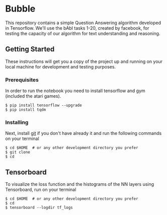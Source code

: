 # Bubble

This repository contains a simple Question Answering algorithm developed in Tensorflow. 
We'll use the bAbI tasks 1-20, created by facebook, for testing the capacity of our algorithm for text understanding and reasoning.


## Getting Started

These instructions will get you a copy of the project up and running on your local machine for development and testing purposes.

### Prerequisites

In order to run the notebook you need to install tensorflow and gym (included the atari games).

```
$ pip install tensorflow --upgrade
$ pip install tqdm
```

### Installing

Next, install [git](https://git-scm.com/) if you don't have already it and run the following commands on your terminal

```
$ cd $HOME  # or any other development directory you prefer
$ git clone 
$ cd 
```

## Tensorboard

To visualize the loss function and the histograms of the NN layers using Tensorboard, run on your terminal

```
$ cd $HOME  # or any other development directory you prefer
$ cd 
$ tensorboard --logdir tf_logs
```